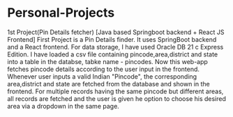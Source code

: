# Personal-Projects

1st Project(Pin Details fetcher)   [Java based Springboot backend + React JS Frontend]
First Project is a Pin Details finder.
It uses SpringBoot backend and a React frontend.
For data storage, I have used Oracle DB 21 c Express Edition.
I have loaded a csv file containing pincode,area,district and state into a table in the databse, tabke name - pincodes.
Now this web-app fetches pincode details according to the user input in the frontend.
Whenever user inputs a valid Indian "Pincode", the corresponding area,district and state are fetched from the database and shown in the frontend. 
For multiple records having the same pincode but different areas, all records are fetched and the user is given he option to choose his desired area via a dropdown in the same page. 
